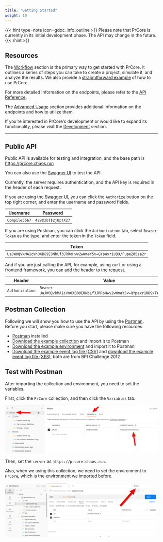 ```yaml
---
title: "Getting Started"
weight: 10
---
```


{{< hint type=note icon=gdoc_info_outline >}}
Please note that PrCore is currently in its initial development phase. The API may change in the future.
{{< /hint >}}

## Resources

The [Workflow](../../workflow) section is the primary way to get started with PrCore. It outlines a series of steps you can take to create a project, simulate it, and analyze the results. We also provide a [straightforward example](/workflow/workflow-example/) of how to use PrCore.

For more detailed information on the endpoints, please refer to the [API Reference](https://prcore.chaos.run/docs).

The [Advanced Usage](../../advanced-usage) section provides additional information on the endpoints and how to utilize them.

If you're interested in PrCore's development or would like to expand its functionality, please visit the [Development](../../development) section.

---

## Public API

Public API is available for testing and integration, and the base path is https://prcore.chaos.run

You can also use the [Swagger UI](https://prcore.chaos.run/docs) to test the API.

Currently, the server requires authentication, and the API key is required in the header of each request.

If you are using the [Swagger UI](https://prcore.chaos.run/docs), you can click the `Authorize` button on the top right corner, and enter the username and password fields.

| Username | Password |
| -------- | -------- |
| `Compile3667` | `42v@zbT$2jUp!X27` |

If you are using Postman, you can click the `Authorization` tab, select `Bearer Token` as the type, and enter the token in the `Token` field.

| Token |
| ----- |
| `UaJW0QvkMA1cVnOXB89E0NbLf3JRRoHwv2wWmaY5v=QYpaxr1UD9/FupeZ85sa2r` |

And if you are just calling the API, for example, using `curl` or using a frontend framework, you can add the header to the request.

| Header | Value |
| ------ | ----- |
| `Authorization` | `Bearer UaJW0QvkMA1cVnOXB89E0NbLf3JRRoHwv2wWmaY5v=QYpaxr1UD9/FupeZ85sa2r` |

## Postman Collection

Following we will show you how to use the API by using the [Postman](https://www.postman.com/). Before you start, please make sure you have the following resources:

- [Postman](https://www.postman.com/) installed
- [Download the example collection](/download/postman_collection.json) and import it to Postman
- [Download the example environment](/download/postman_environment.json) and import it to Postman
- [Download the example event log file (CSV)](/download/bpic2012-CSV.zip) and [download the example event log file (XES)](/download/bpic2012-XES.zip), both are from BPI Challenge 2012

## Test with Postman

After importing the collection and environment, you need to set the variables.

First, click the `PrCore` collection, and then click the `Variables` tab.

![](images/set-path.png)

Then, set the `server` as `https://prcore.chaos.run`.

Also, when we using this collection, we need to set the environment to `PrCore`, which is the environment we imported before.

![](images/set-env.png)
